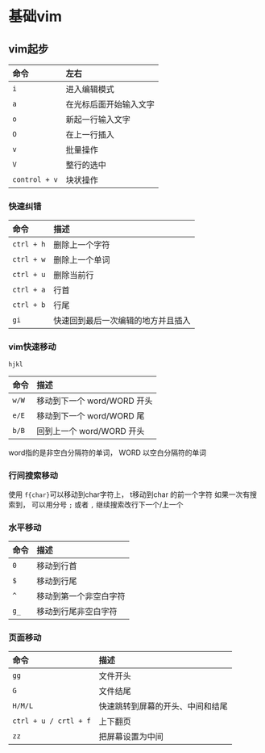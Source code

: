 # 基础vim

## vim起步

命令 | 左右
:- | :-
`i`  | 进入编辑模式
`a`  | 在光标后面开始输入文字
`o`  | 新起一行输入文字
`O`  | 在上一行插入
`v`  | 批量操作
`V`  | 整行的选中
`control + v`  | 块状操作


### 快速纠错

命令 | 描述
:- |:-
`ctrl + h` | 删除上一个字符
`ctrl + w` | 删除上一个单词
`ctrl + u` | 删除当前行
`ctrl + a` | 行首
`ctrl + b` | 行尾
`gi` | 快速回到最后一次编辑的地方并且插入


### vim快速移动
`hjkl`

命令 | 描述
:- | :-
`w/W` | 移动到下一个 word/WORD 开头
`e/E` | 移动到下一个 word/WORD 尾 
`b/B` | 回到上一个 word/WORD 开头

word指的是非空白分隔符的单词， WORD 以空白分隔符的单词

### 行间搜索移动
使用 `f{char}`可以移动到char字符上， t移动到char 的前一个字符
如果一次有搜索到， 可以用分号 `;` 或者 `,` 继续搜索改行下一个/上一个


### 水平移动

命令 | 描述
:- | :-
`0` | 移动到行首
`$` | 移动到行尾
`^` | 移动到第一个非空白字符
`g_` | 移动到行尾非空白字符


### 页面移动

命令 | 描述
:- | :-
`gg` | 文件开头
`G` | 文件结尾
`H/M/L` | 快速跳转到屏幕的开头、中间和结尾
`ctrl + u / crtl + f` | 上下翻页
`zz` | 把屏幕设置为中间














